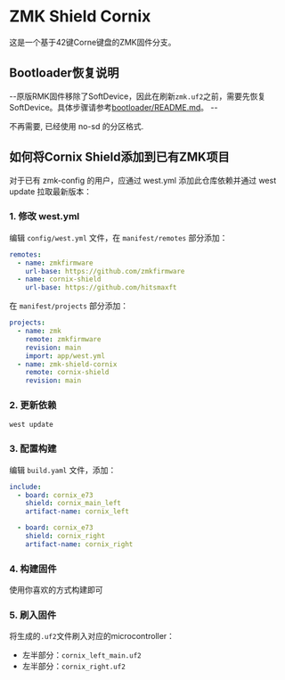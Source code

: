# ZMK Shield Cornix

这是一个基于42键Corne键盘的ZMK固件分支。

## Bootloader恢复说明

--原版RMK固件移除了SoftDevice，因此在刷新`zmk.uf2`之前，需要先恢复SoftDevice。具体步骤请参考[bootloader/README.md](./bootloader/README.md)。 --

不再需要, 已经使用 no-sd 的分区格式.

##

## 如何将Cornix Shield添加到已有ZMK项目

对于已有 zmk-config 的用户，应通过 west.yml 添加此仓库依赖并通过 west update 拉取最新版本：

### 1. 修改 west.yml

编辑 `config/west.yml` 文件，在 `manifest/remotes` 部分添加：

```yaml
remotes:
  - name: zmkfirmware
    url-base: https://github.com/zmkfirmware
  - name: cornix-shield
    url-base: https://github.com/hitsmaxft
```

在 `manifest/projects` 部分添加：

```yaml
projects:
  - name: zmk
    remote: zmkfirmware
    revision: main
    import: app/west.yml
  - name: zmk-shield-cornix
    remote: cornix-shield
    revision: main
```

### 2. 更新依赖

```bash
west update
```

### 3. 配置构建

编辑 `build.yaml` 文件，添加：

```yaml
include:
  - board: cornix_e73
    shield: cornix_main_left
    artifact-name: cornix_left

  - board: cornix_e73
    shield: cornix_right
    artifact-name: cornix_right

```

### 4. 构建固件

使用你喜欢的方式构建即可

### 5. 刷入固件

将生成的`.uf2`文件刷入对应的microcontroller：
- 左半部分：`cornix_left_main.uf2`
- 左半部分：`cornix_right.uf2`

